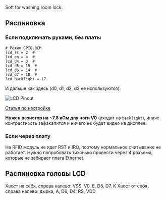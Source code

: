Soft for washing room lock.

## Распиновка
### Если подключать руками, без платы
    # Режим GPIO.BCM
    lcd_rs = 2  #
    lcd_en = 4  #
    lcd_d4 = 3  #
    lcd_d5 = 15  #
    lcd_d6 = 14  #
    lcd_d7 = 18  #
    lcd_backlight = 17

И дальше как здесь (d0, d1, d2, d3 не используются):

![LCD Pinout](https://www.engineersgarage.com/wp-content/uploads/2019/10/5919393_orig-1.jpg)

[Статья по настройке](https://learn.adafruit.com/character-lcds/python-circuitpython)

**Нужен резистор на ~7.8 кОм для ноги V0** (уходит на `backlight`),
иначе контрастность зафакапится и ничего не будет видно на дисплее!

### Если через плату
На RFID модуль не идет RST и IRQ, поэтому нормальное считывание не работает.
Нужно попробовать тихонько провести через 4 разъема, которые не забирает плата Ethernet.

## Распиновка головы LCD
Хвост на себя, справа налево: VSS, V0, E, D5, D7, K
Хвост от себя, справа налево: дырка, A, D6, D4, RS, VDD